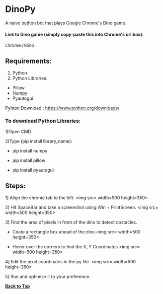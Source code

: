 # DinoPy
A naive python bot that plays Google Chrome's Dino game.

#### Link to Dino game (simply copy-paste this into Chrome's url box):

chrome://dino

## Requirements:
1) Python
2) Python Libraries:
* Pillow
* Numpy
* Pyautogui

  
Pyhton Download : https://www.python.org/downloads/

### To download Python Libraries:

1)Open CMD

2)Type (pip install library_name): 

  * pip install numpy
  
  * pip install pillow
  
  * pip install pyautogui
  
## Steps:
1] Align the chrome tab to the left.
<img src= width=500 height=350>

2] Hit SpaceBar and take a screenshot using Win + PrintScreen.
<img src= width=500 height=350>


3] Find the area of pixels in front of the dino to detect obstacles.
  * Ceate a rectangle box ahead of the dino
  <img src= width=500 height=350>

  * Hover over the corners to find the X, Y Coordinates
 <img src= width=500 height=350>



4] Edit the pixel coordinates in the py file.
<img src= width=500 height=350>


5] Run and optimize it to your preference.

**[Back to Top](#DinoPy)**
